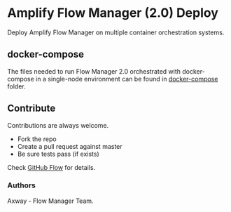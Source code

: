 # Amplify Flow Manager (2.0) Deploy

Deploy Amplify Flow Manager on multiple container orchestration systems.

## docker-compose

The files needed to run Flow Manager 2.0 orchestrated with docker-compose in a single-node environment can be found in [docker-compose](docker-compose/) folder.

## Contribute

Contributions are always welcome.

* Fork the repo
* Create a pull request against master
* Be sure tests pass (if exists)

Check [GitHub Flow](https://guides.github.com/introduction/flow/) for details.

### Authors

Axway - Flow Manager Team.
